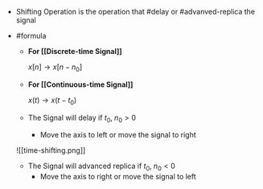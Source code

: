 - Shifting Operation is the operation that #delay or #advanved-replica the signal 

- #formula 

	- **For [[Discrete-time Signal]]**
	
	  $x[n] \to x[n - n_{0}]$ 
	  
	- **For [[Continuous-time Signal]]**
	  
	  $x(t) \to x(t - t_{0})$  

	
	- The Signal will delay if $t_{0}, \; n_{0} > 0$
		- Move the axis to left or move the signal to right
	
	![[time-shifting.png]]

	- The Signal will advanced replica if $t_{0}, \; n_{0} < 0$
		- Move the axis to right or move the signal to left